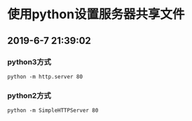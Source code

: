 
# 使用python设置服务器共享文件

2019-6-7 21:39:02
---

### python3方式

```
python -m http.server 80
```

### python2方式

```
python -m SimpleHTTPServer 80
```
